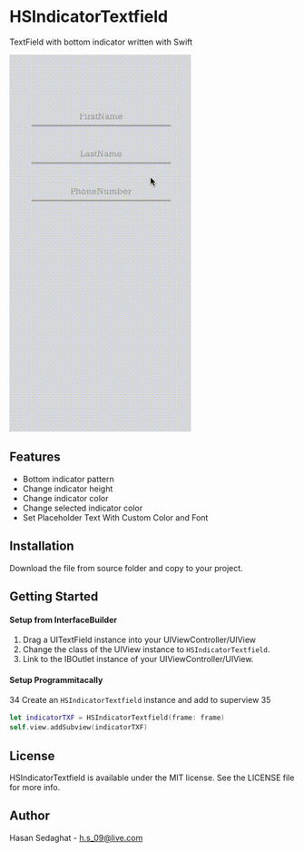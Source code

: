 # HSIndicatorTextfield
 TextField with bottom indicator written with Swift


![alt tag](https://github.com/hasansedaghat/HSIndicatorTextfield/blob/master/Showcase.gif)


## Features
- Bottom indicator pattern
- Change indicator height
- Change indicator color
- Change selected indicator color
- Set Placeholder Text With Custom Color and Font

## Installation
Download the file from source folder and copy to your project.

## Getting Started
#### Setup from InterfaceBuilder
1. Drag a UITextField instance into your UIViewController/UIView
2. Change the class of the UIView instance to `HSIndicatorTextfield`.
3. Link to the IBOutlet instance of your UIViewController/UIView.

#### Setup Programmitacally
34
Create an `HSIndicatorTextfield` instance and add to superview
35
```swift
let indicatorTXF = HSIndicatorTextfield(frame: frame)
self.view.addSubview(indicatorTXF)
```
## License
HSIndicatorTextfield is available under the MIT license. See the LICENSE file for more info.


## Author
Hasan Sedaghat - h.s_09@live.com
